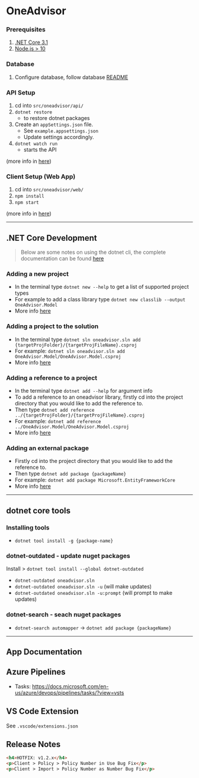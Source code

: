 # OneAdvisor

### Prerequisites

1. [.NET Core 3.1](https://dotnet.microsoft.com/download/dotnet-core/3.1)
1. [Node.js > 10](https://nodejs.org/en/download/)

### Database

1. Configure database, follow database [README](src/OneAdvisor.Data/README.md)

### API Setup

1. cd into `src/oneadvisor/api/`
1. `dotnet restore`
   - to restore dotnet packages
1. Create an `appSettings.json` file.
   - See `example.appsettings.json`
   - Update settings accordingly.
1. `dotnet watch run`
   - starts the API

(more info in [here](src/oneadvisor/api/README.md))

### Client Setup (Web App)

1. cd into `src/oneadvisor/web/`
1. `npm install`
1. `npm start`

(more info in [here](src/oneadvisor/web/README.md))

---

## .NET Core Development

> Below are some notes on using the dotnet cli, the complete documentation can be found [here](https://docs.microsoft.com/en-us/dotnet/core/tools/index?tabs=netcore2x)

### Adding a new project

- In the terminal type `dotnet new --help` to get a list of supported project types
- For example to add a class library type `dotnet new classlib --output OneAdvisor.Model`
- More info [here](https://docs.microsoft.com/en-us/dotnet/core/tools/dotnet-new?tabs=netcore21)

### Adding a project to the solution

- In the terminal type `dotnet sln oneadvisor.sln add {targetProjFolder}/{targetProjFileName}.csproj`
- For example: `dotnet sln oneadvisor.sln add OneAdvisor.Model/OneAdvisor.Model.csproj`
- More info [here](https://docs.microsoft.com/en-us/dotnet/core/tools/dotnet-sln)

### Adding a reference to a project

- In the terminal type `dotnet add --help` for argument info
- To add a reference to an oneadvisor library, firstly cd into the project directory that you would like to add the reference to.
- Then type `dotnet add reference ../{targetProjFolder}/{targetProjFileName}.csproj`
- For example: `dotnet add reference ../OneAdvisor.Model/OneAdvisor.Model.csproj`
- More info [here](https://docs.microsoft.com/en-us/dotnet/core/tools/dotnet-add-reference)

### Adding an external package

- Firstly cd into the project directory that you would like to add the reference to.
- Then type `dotnet add package {packageName}`
- For example: `dotnet add package Microsoft.EntityFrameworkCore`
- More info [here](https://docs.microsoft.com/en-us/dotnet/core/tools/dotnet-add-package)

---

## dotnet core tools

### Installing tools

- `dotnet tool install -g {package-name}`

### dotnet-outdated - update nuget packages

Install > `dotnet tool install --global dotnet-outdated`

- `dotnet-outdated oneadvisor.sln`
- `dotnet-outdated oneadvisor.sln -u` (will make updates)
- `dotnet-outdated oneadvisor.sln -u:prompt` (will prompt to make updates)

### dotnet-search - seach nuget packages

- `dotnet-search automapper`
  -> `dotnet add package {packageName}`

---

## App Documentation

## Azure Pipelines

- Tasks: https://docs.microsoft.com/en-us/azure/devops/pipelines/tasks/?view=vsts

## VS Code Extension

See `.vscode/extensions.json`

## Release Notes

```html
<h4>HOTFIX: v1.2.x</h4>
<p>Client > Policy > Policy Number in Use Bug Fix</p>
<p>Client > Import > Policy Number as Number Bug Fix</p>
```
